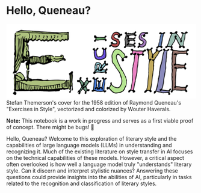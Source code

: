 # Hello, Queneau?


<img src="img/ex_in_style-COLOR2.png" width="600">
Stefan Themerson's cover for the 1958 edition of Raymond Queneau's "Exercises in Style", vectorized and colorized by Wouter Haverals.

**Note:** This notebook is a work in progress and serves as a first viable proof of concept. There might be bugs! 🐞

Hello, Queneau? Welcome to this exploration of literary style and the capabilities of large language models (LLMs) in understanding and recognizing it. Much of the existing literature on style transfer in AI focuses on the technical capabilities of these models. However, a critical aspect often overlooked is how well a language model truly "understands" literary style. Can it discern and interpret stylistic nuances? Answering these questions could provide insights into the abilities of AI, particularly in tasks related to the recognition and classification of literary styles.